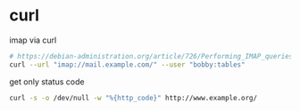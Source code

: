 # curl

imap via curl
```bash
# https://debian-administration.org/article/726/Performing_IMAP_queries_via_curl
curl --url "imap://mail.example.com/" --user "bobby:tables"
```

get only status code
```bash
curl -s -o /dev/null -w "%{http_code}" http://www.example.org/
```
